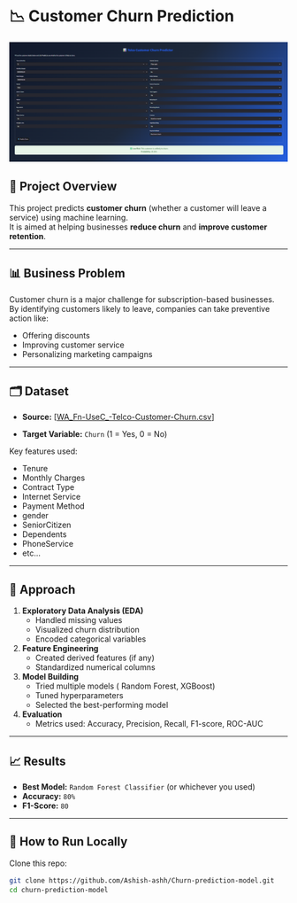 # 📉 Customer Churn Prediction






![Screenshot](sc.png)

## 📌 Project Overview
This project predicts **customer churn** (whether a customer will leave a service) using machine learning.  
It is aimed at helping businesses **reduce churn** and **improve customer retention**.

---

## 📊 Business Problem
Customer churn is a major challenge for subscription-based businesses.  
By identifying customers likely to leave, companies can take preventive action like:
- Offering discounts
- Improving customer service
- Personalizing marketing campaigns

---

## 🗂 Dataset
- **Source:** [[WA_Fn-UseC_-Telco-Customer-Churn.csv](../../Downloads/WA_Fn-UseC_-Telco-Customer-Churn.csv)]  

- **Target Variable:** `Churn` (1 = Yes, 0 = No)

Key features used:
- Tenure  
- Monthly Charges  
- Contract Type  
- Internet Service  
- Payment Method  
- gender
- SeniorCitizen
- Dependents
- PhoneService
- etc...
        

---

## 🔧 Approach
1. **Exploratory Data Analysis (EDA)**
   - Handled missing values
   - Visualized churn distribution
   - Encoded categorical variables
2. **Feature Engineering**
   - Created derived features (if any)
   - Standardized numerical columns
3. **Model Building**
   - Tried multiple models ( Random Forest, XGBoost)
   - Tuned hyperparameters
   - Selected the best-performing model
4. **Evaluation**
   - Metrics used: Accuracy, Precision, Recall, F1-score, ROC-AUC

---

## 📈 Results
- **Best Model:** `Random Forest Classifier` (or whichever you used)
- **Accuracy:** `80%`
- **F1-Score:** `80`




---

## 🚀 How to Run Locally

Clone this repo:
```bash
git clone https://github.com/Ashish-ashh/Churn-prediction-model.git
cd churn-prediction-model
